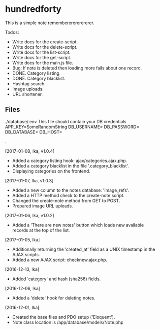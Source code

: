 # hundredforty

This is a simple note remembererererererer.



Todos:
 * Write docs for the create-script.
 * Write docs for the delete-script.
 * Write docs for the list-script.
 * Write docs for the get-script.
 * Write docs for the main.js file.
 * Bug: If note is deleted then loading more fails about one record.
 * DONE. Category listing.
 * DONE. Category blacklist.
 * Hashtag search.
 * Image uploads.
 * URL shortener.

Files
-----
 ./database/.env
 This file should contain your DB credentials
  APP_KEY=SomeRandomString
  DB_USERNAME=
  DB_PASSWORD=
  DB_DATABASE=
  DB_HOST=

.

[2017-01-08, Ika, v1.0.4]
 * Added a category listing hook: ajax/categories.ajax.php.
 * Added a category blacklist in the file '.category_blacklist'.
 * Displaying categories on the frontend.

[2017-01-07, Ika, v1.0.3]
 * Added a new column to the notes database: 'image_refs'.
 * Added a HTTP method check to the create-note script.
 * Changed the create-note method from GET to POST.
 * Prepared image URL uploads.

[2017-01-06, Ika, v1.0.2]
 * Added a 'There are new notes' button which loads new
   available records at the top of the list.

[2017-01-05, Ika]
 * Additionally returning the 'created_at' field as a UNIX timestamp in the
   AJAX scripts.
 * Added a new AJAX script: checknew.ajax.php.

[2016-12-13, Ika]
 * Added 'category' and hash (sha256) fields.

[2016-12-06, Ika]
 * Added a 'delete' hook for deleting notes.

[2016-12-01, Ika]
 * Created the base files and PDO setup ('Eloquent').
 * Note class location is /app/database/models/Note.php